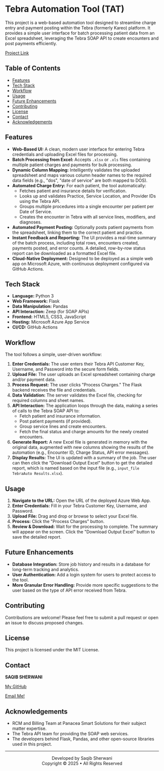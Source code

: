 # Tebra Automation Tool (TAT)

This project is a web-based automation tool designed to streamline charge entry and payment posting within the Tebra (formerly Kareo) platform. It provides a simple user interface for batch processing patient data from an Excel spreadsheet, leveraging the Tebra SOAP API to create encounters and post payments efficiently.

[Project Link](https://github.com/saqibcodes007/TAT)

## Table of Contents

- [Features](#features)
- [Tech Stack](#tech-stack)
- [Workflow](#workflow)
- [Usage](#usage)
- [Future Enhancements](#future-enhancements)
- [Contributing](#contributing)
- [License](#license)
- [Contact](#contact)
- [Acknowledgements](#acknowledgements)

## Features

* **Web-Based UI:** A clean, modern user interface for entering Tebra credentials and uploading Excel files for processing.
* **Batch Processing from Excel:** Accepts `.xlsx` or `.xls` files containing multiple patient charges and payments for bulk processing.
* **Dynamic Column Mapping:** Intelligently validates the uploaded spreadsheet and maps various column header names to the required data fields (e.g., "dos", "date of service" are both mapped to DOS).
* **Automated Charge Entry:** For each patient, the tool automatically:
    * Fetches patient and insurance details for verification.
    * Looks up and validates Practice, Service Location, and Provider IDs using the Tebra API.
    * Groups multiple procedures into a single encounter per patient per Date of Service.
    * Creates the encounter in Tebra with all service lines, modifiers, and diagnoses.
* **Automated Payment Posting:** Optionally posts patient payments from the spreadsheet, linking them to the correct patient and practice.
* **Instant Feedback and Reporting:** The UI provides a real-time summary of the batch process, including total rows, encounters created, payments posted, and error counts. A detailed, row-by-row status report can be downloaded as a formatted Excel file.
* **Cloud-Native Deployment:** Designed to be deployed as a simple web app on Microsoft Azure, with continuous deployment configured via GitHub Actions.

## Tech Stack

* **Language:** Python 3
* **Web Framework:** Flask
* **Data Manipulation:** Pandas
* **API Interaction:** Zeep (for SOAP APIs)
* **Frontend:** HTML5, CSS3, JavaScript
* **Hosting:** Microsoft Azure App Service
* **CI/CD:** GitHub Actions

## Workflow

The tool follows a simple, user-driven workflow:

1.  **Enter Credentials:** The user enters their Tebra API Customer Key, Username, and Password into the secure form fields.
2.  **Upload File:** The user uploads an Excel spreadsheet containing charge and/or payment data.
3.  **Process Request:** The user clicks "Process Charges." The Flask backend receives the file and credentials.
4.  **Data Validation:** The server validates the Excel file, checking for required columns and sheet names.
5.  **API Interaction:** The application loops through the data, making a series of calls to the Tebra SOAP API to:
    * Fetch patient and insurance information.
    * Post patient payments (if provided).
    * Group service lines and create encounters.
    * Fetch the final status and charge amounts for the newly created encounters.
6.  **Generate Report:** A new Excel file is generated in memory with the original data, augmented with new columns showing the results of the automation (e.g., Encounter ID, Charge Status, API error messages).
7.  **Display Results:** The UI is updated with a summary of the job. The user can then click the "Download Output Excel" button to get the detailed report, which is named based on the input file (e.g., `input_file TebraAuto Results.xlsx`).

## Usage

1.  **Navigate to the URL:** Open the URL of the deployed Azure Web App.
2.  **Enter Credentials:** Fill in your Tebra Customer Key, Username, and Password.
3.  **Upload File:** Drag and drop or browse to select your Excel file.
4.  **Process:** Click the "Process Charges" button.
5.  **Review & Download:** Wait for the processing to complete. The summary will appear on the screen. Click the "Download Output Excel" button to save the detailed report.

## Future Enhancements

* **Database Integration:** Store job history and results in a database for long-term tracking and analytics.
* **User Authentication:** Add a login system for users to protect access to the tool.
* **More Granular Error Handling:** Provide more specific suggestions to the user based on the type of API error received from Tebra.

## Contributing

Contributions are welcome! Please feel free to submit a pull request or open an issue to discuss proposed changes.

## License

This project is licensed under the MIT License.

## Contact

**SAQIB SHERWANI**

[My GitHub](https://github.com/saqibcodes007)

[Email Me!](mailto:sherwanisaqib@gmail.com)

## Acknowledgements

* RCM and Billing Team at Panacea Smart Solutions for their subject matter expertise. 
* The Tebra API team for providing the SOAP web services.
* The developers behind Flask, Pandas, and other open-source libraries used in this project.

---
<p align="center">
  Developed by Saqib Sherwani
  <br>
  Copyright © 2025 • All Rights Reserved
</p>
